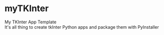 # myTKInter
My TKInter App Template  
It's all thing to create tkInter Python apps and package them with PyInstaller
